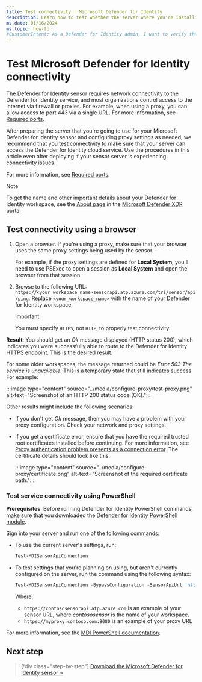 ```yaml
---
title: Test connectivity | Microsoft Defender for Identity
description: Learn how to test whether the server where you're installing your Microsoft Defender for Identity sensor can access the Defender for Identity cloud service.
ms.date: 01/16/2024
ms.topic: how-to
#CustomerIntent: As a Defender for Identity admin, I want to verify that the server I'm using for my sensor can connect successfully to the Defender for Identity cloud service so that I can continue on with deploying confidently.
---
```


# Test Microsoft Defender for Identity connectivity

The Defender for Identity sensor requires network connectivity to the Defender for Identity service, and most organizations control access to the internet via firewall or proxies. For example, when using a proxy, you can allow access to port 443 via a single URL. For more information, see [Required ports](prerequisites.md#required-ports).

After preparing the server that you're going to use for your Microsoft Defender for Identity sensor and configuring proxy settings as needed, we recommend that you test connectivity to make sure that your server can access the Defender for Identity cloud service. Use the procedures in this article even after deploying if your sensor server is experiencing connectivity issues.

For more information, see [Required ports](../prerequisites.md#ports).

> [!NOTE]
> To get the name and other important details about your Defender for Identity workspace, see the [About page](settings-about.md) in the [Microsoft Defender XDR](https://security.microsoft.com/) portal

## Test connectivity using a browser

1. Open a browser. If you're using a proxy, make sure that your browser uses the same proxy settings being used by the sensor.

    For example, if the proxy settings are defined for **Local System**, you'll need to use PSExec to open a session as **Local System** and open the browser from that session.

1. Browse to the following URL: `https://<your_workspace_name>sensorapi.atp.azure.com/tri/sensor/api/ping`. Replace `<your_workspace_name>` with the name of your Defender for Identity workspace.

    > [!IMPORTANT]
    > You must specify `HTTPS`, not `HTTP`, to properly test connectivity.

**Result**: You should get an *Ok* message displayed (HTTP status 200), which indicates you were successfully able to route to the Defender for Identity HTTPS endpoint. This is the desired result. 

For some older workspaces, the message returned could be *Error 503 The service is unavailable*. This is a temporary state that still indicates success. For example:

:::image type="content" source="../media/configure-proxy/test-proxy.png" alt-text="Screenshot of an HTTP 200 status code (OK).":::

Other results might include the following scenarios:

- If you don't get *Ok* message, then you may have a problem with your proxy configuration. Check your network and proxy settings.

- If you get a certificate error, ensure that you have the required trusted root certificates installed before continuing. For more information, see [Proxy authentication problem presents as a connection error](../troubleshooting-known-issues.md#proxy-authentication-problem-presents-as-a-connection-error). The certificate details should look like this: 

    :::image type="content" source="../media/configure-proxy/certificate.png" alt-text="Screenshot of the required certificate path.":::

### Test service connectivity using PowerShell

**Prerequisites**: Before running Defender for Identity PowerShell commands, make sure that you downloaded the [Defender for Identity PowerShell module](https://www.powershellgallery.com/packages/DefenderForIdentity/).

Sign into your server and run one of the following commands:

- To use the current server's settings, run:

    ```powershell
    Test-MDISensorApiConnection
    ```

- To test settings that you're planning on using, but aren't currently configured on the server, run the command using the following syntax:

    ```powershell
    Test-MDISensorApiConnection -BypassConfiguration -SensorApiUrl 'https://contososensorapi.atp.azure.com' -ProxyUrl 'https://myproxy.contoso.com:8080' -ProxyCredential $credential
    ```

    Where:
    
    - `https://contososensorapi.atp.azure.com` is an example of your sensor URL, where *contososensor* is the name of your workspace.
    - `https://myproxy.contoso.com:8080` is an example of your proxy URL

For more information, see the [MDI PowerShell documentation](/powershell/module/defenderforidentity/test-mdisensorapiconnection).

## Next step


> [!div class="step-by-step"]
> [Download the Microsoft Defender for Identity sensor »](download-sensor.md)
